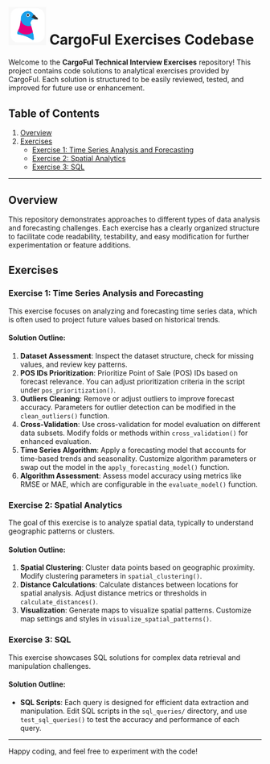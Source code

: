# <img src="logo.png" alt="CargoFul Logo" width="75"/> CargoFul Exercises Codebase

Welcome to the **CargoFul Technical Interview Exercises** repository! This project contains code solutions to analytical exercises provided by CargoFul. Each solution is structured to be easily reviewed, tested, and improved for future use or enhancement.

## Table of Contents
1. [Overview](#overview)
2. [Exercises](#exercises)
    - [Exercise 1: Time Series Analysis and Forecasting](#exercise-1-time-series-analysis-and-forecasting)
    - [Exercise 2: Spatial Analytics](#exercise-2-spatial-analytics)
    - [Exercise 3: SQL](#exercise-3-sql)

---

## Overview

This repository demonstrates approaches to different types of data analysis and forecasting challenges. Each exercise has a clearly organized structure to facilitate code readability, testability, and easy modification for further experimentation or feature additions.

## Exercises

### Exercise 1: Time Series Analysis and Forecasting

This exercise focuses on analyzing and forecasting time series data, which is often used to project future values based on historical trends.

#### Solution Outline:
1. **Dataset Assessment**: Inspect the dataset structure, check for missing values, and review key patterns.
2. **POS IDs Prioritization**: Prioritize Point of Sale (POS) IDs based on forecast relevance. You can adjust prioritization criteria in the script under `pos_prioritization()`.
3. **Outliers Cleaning**: Remove or adjust outliers to improve forecast accuracy. Parameters for outlier detection can be modified in the `clean_outliers()` function.
4. **Cross-Validation**: Use cross-validation for model evaluation on different data subsets. Modify folds or methods within `cross_validation()` for enhanced evaluation.
5. **Time Series Algorithm**: Apply a forecasting model that accounts for time-based trends and seasonality. Customize algorithm parameters or swap out the model in the `apply_forecasting_model()` function.
6. **Algorithm Assessment**: Assess model accuracy using metrics like RMSE or MAE, which are configurable in the `evaluate_model()` function.

### Exercise 2: Spatial Analytics

The goal of this exercise is to analyze spatial data, typically to understand geographic patterns or clusters. 

#### Solution Outline:
1. **Spatial Clustering**: Cluster data points based on geographic proximity. Modify clustering parameters in `spatial_clustering()`.
2. **Distance Calculations**: Calculate distances between locations for spatial analysis. Adjust distance metrics or thresholds in `calculate_distances()`.
3. **Visualization**: Generate maps to visualize spatial patterns. Customize map settings and styles in `visualize_spatial_patterns()`.

### Exercise 3: SQL

This exercise showcases SQL solutions for complex data retrieval and manipulation challenges. 

#### Solution Outline:
- **SQL Scripts**: Each query is designed for efficient data extraction and manipulation. Edit SQL scripts in the `sql_queries/` directory, and use `test_sql_queries()` to test the accuracy and performance of each query.

---

Happy coding, and feel free to experiment with the code!
